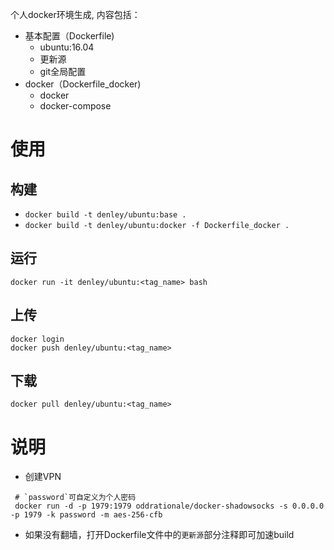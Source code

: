 个人docker环境生成, 内容包括：
* 基本配置（Dockerfile)
  - ubuntu:16.04
  - 更新源
  - git全局配置
* docker（Dockerfile_docker)
  - docker
  - docker-compose

# 使用
## 构建
* `docker build -t denley/ubuntu:base .`
* `docker build -t denley/ubuntu:docker -f Dockerfile_docker .`

## 运行
`docker run -it denley/ubuntu:<tag_name> bash`

## 上传

```
docker login
docker push denley/ubuntu:<tag_name>
```
## 下载
`docker pull denley/ubuntu:<tag_name>`

# 说明
* 创建VPN

```
 # `password`可自定义为个人密码
 docker run -d -p 1979:1979 oddrationale/docker-shadowsocks -s 0.0.0.0 -p 1979 -k password -m aes-256-cfb
```

* 如果没有翻墙，打开Dockerfile文件中的`更新源`部分注释即可加速build